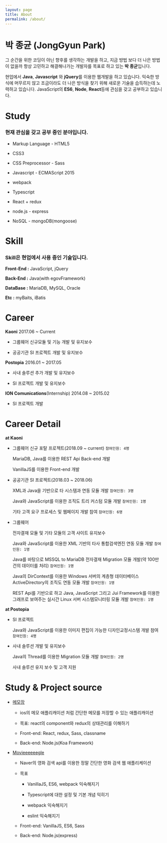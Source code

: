 ```yaml
---
layout: page
title: About
permalink: /about/
---
```


박 종균 (JongGyun Park)
====================
 그 순간을 위한 코딩이 아닌 향후를 생각하는 개발을 하고, 지금 방법 보다 더 나은 방법이 없을까 항상 고민하고 해결해나가는 개발자를 목표로 하고 있는 **박 종균**입니다.  
 
 현업에서 **Java**, **Javascript** 와 **jQuery**를 이용한 웹개발을 하고 있습니다. 익숙한 방식에 머무르지 않고 조금이라도 더 나은 방식을 찾기 위해 새로운 기술을 습득하는데 노력하고 있습니다. JavaScript의 **ES6**, **Node**, **React**등에 관심을 갖고 공부하고 있습니다.

<!-- patience
laziness -->
Study
=========

### 현재 관심을 갖고 공부 중인 분야입니다.

* Markup Language - HTML5

* CSS3

* CSS Preprocessor - Sass

* Javascript - ECMAScript 2015

* webpack

* Typescript

* React + redux

* node.js - express

* NoSQL - mongoDB(mongoose)


Skill
==========

### Skill은 현업에서 사용 중인 기술입니다.

**Front-End :** JavaScript, jQuery

**Back-End :** Java(with egovFramework)

**DataBase :** MariaDB, MySQL, Oracle

**Etc :** myBaits, iBatis


Career
============

**Kaoni** 2017.06 ~ Current

- 그룹웨어 신규모듈 및 기능 개발 및 유지보수

- 공공기관 SI 프로젝트 개발 및 유지보수


**Postopia** 2016.01 ~ 2017.05

- 사내 솔루션 추가 개발 및 유지보수

- SI 프로젝트 개발 및 유지보수


**ION Comunications**(Internship) 2014.08 ~ 2015.02

- SI 프로젝트 개발


Career Detail
================

**at Kaoni**

- 그룹웨어 신규 포탈 프로젝트(2018.09 ~ current) `참여인원: 4명`

  MariaDB, Java를 이용한 REST Api Back-end 개발

  VanillaJS를 이용한 Front-end 개발

- 공공기관 SI 프로젝트(2018.03 ~ 2018.06)

  XML과 Java을 기반으로 타 시스템과 연동 모듈 개발 `참여인원: 3명`

  Java와 JavaScript를 이용한 조직도 트리 커스텀 모듈 개발 `참여인원: 1명`

  기타 고객 요구 프로세스 및 웹페이지 개발 참여 `참여인원: 6명`

- 그룹웨어
  
  전자결재 모듈 및 기타 모듈의 고객 사이트 유지보수

  Java와 JavaScript를 이용한 XML 기반의 타사 통합검색엔진 연동 모듈 개발 `참여인원: 1명`

  Java를 바탕으로 MSSQL to MariaDB 전자결재 Migration 모듈 개발(약 100만건의 데이터를 처리) `참여인원: 1명`

  Java의 DirContext를 이용한 Windows 서버의 계층형 데이터베이스 ActiveDirectory의 조직도 연동 모듈 개발 `참여인원: 1명`

  REST Api를 기반으로 하고 Java, JavaScript 그리고 Jui Framework를 이용한 그래프로 보여주는 실시간 Linux 서버 시스템모니터링 모듈 개발 `참여인원: 1명`

**at Postopia**

- SI 프로젝트

  Java와 JavaScript를 이용한 이미지 편집이 가능한 디자인교정시스템 개발 참여 `참여인원: 4명`

- 사내 솔루션 개발 및 유지보수

  Java의 Thread를 이용한 Migration 모듈 개발 `참여인원: 2명`

  사내 솔루션 유지 보수 및 고객 지원


Study & Project source
=================
  - [메모장](https://github.com/jonggyun/memo-app)
 
    - ios의 메모 애플리캐이션 처럼 간단한 메모를 저장할 수 있는 애플리캐이션

    - 목표: react의 component와 redux의 상태관리를 이해하기

    - Front-end: React, redux, Sass, classname

    - Back-end: Node.js(Koa Framework)


 - [Movieeeeeegle](https://github.com/jonggyun/movie-search-typescript)

    - Naver의 영화 검색 api를 이용한 정말 간단한 영화 검색 웹 애플리케이션
    
    - 목표
    
        * VanillaJS, ES6, webpack 익숙해지기

        * Typescript에 대한 설정 및 기본 개념 익히기

        * webpack 익숙해지기

        * eslint 익숙해지기
    
    - Front-end: VanillaJS, ES6, Sass

    - Back-end: Node.js(express)